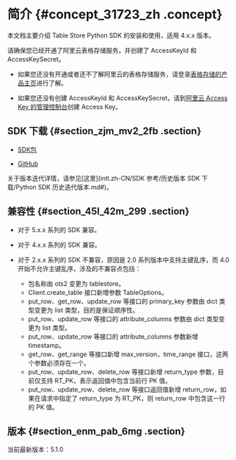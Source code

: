 # 简介 {#concept_31723_zh .concept}

本文档主要介绍 Table Store Python SDK 的安装和使用，适用 4.x.x 版本。

请确保您已经开通了阿里云表格存储服务，并创建了 AccessKeyId 和 AccessKeySecret。

-   如果您还没有开通或者还不了解阿里云的表格存储服务，请登录[表格存储的产品主页](https://www.alibabacloud.com/product/table-store)进行了解。

-   如果您还没有创建 AccessKeyId 和 AccessKeySecret，请到[阿里云 Access Key 的管理控制台](https://ak-console.aliyun.com/#/accesskey)创建 Access Key。


## SDK 下载 {#section_zjm_mv2_2fb .section}

-   [SDK包](https://tablestore-doc.oss-cn-hangzhou.aliyuncs.com/aliyun-tablestore-sdk/python/aliyun-tablestore-python-sdk-5.1.0.tar.gz)

-   [GitHub](https://github.com/aliyun/aliyun-tablestore-python-sdk)


关于版本迭代详情，请参见[这里](intl.zh-CN/SDK 参考/历史版本 SDK 下载/Python SDK 历史迭代版本.md#)。

## 兼容性 {#section_45l_42m_299 .section}

-   对于 5.x.x 系列的 SDK 兼容。

-   对于 4.x.x 系列的 SDK 兼容。

-   对于 2.x.x 系列的 SDK 不兼容，原因是 2.0 系列版本中支持主键乱序，而 4.0 开始不允许主键乱序，涉及的不兼容点包括：

    -   包名称由 ots2 变更为 tablestore。
    -   Client.create\_table 接口新增参数 TableOptions。
    -   put\_row、get\_row、update\_row 等接口的 primary\_key 参数由 dict 类型变更为 list 类型，目的是保证顺序性。
    -   put\_row、update\_row 等接口的 attribute\_columns 参数由 dict 类型变更为 list 类型。
    -   put\_row、update\_row 等接口的 attribute\_columns 参数新增 timestamp。
    -   get\_row、get\_range 等接口新增 max\_version，time\_range 接口，这两个参数必须存在一个。
    -   put\_row、update\_row、delete\_row 等接口新增 return\_type 参数，目前仅支持 RT\_PK，表示返回值中包含当前行 PK 值。
    -   put\_row、update\_row、delete\_row 等接口返回值新增 return\_row，如果在请求中指定了 return\_type 为 RT\_PK，则 return\_row 中包含这一行的 PK 值。

## 版本 {#section_enm_pab_6mg .section}

当前最新版本：5.1.0

